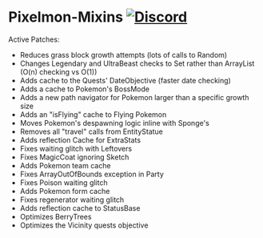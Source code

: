 # Pixelmon-Mixins [![Discord](https://img.shields.io/discord/831966641586831431)](https://discord.gg/7vqgtrjDGw)

Active Patches:
* Reduces grass block growth attempts (lots of calls to Random)
* Changes Legendary and UltraBeast checks to Set rather than ArrayList (O(n) checking vs O(1))
* Adds cache to the Quests' DateObjective (faster date checking)
* Adds a cache to Pokemon's BossMode
* Adds a new path navigator for Pokemon larger than a specific growth size
* Adds an "isFlying" cache to Flying Pokemon
* Moves Pokemon's despawning logic inline with Sponge's
* Removes all "travel" calls from EntityStatue
* Adds reflection Cache for ExtraStats
* Fixes waiting glitch with Leftovers
* Fixes MagicCoat ignoring Sketch
* Adds Pokemon team cache
* Fixes ArrayOutOfBounds exception in Party
* Fixes Poison waiting glitch
* Adds Pokemon form cache
* Fixes regenerator waiting glitch
* Adds reflection cache to StatusBase
* Optimizes BerryTrees
* Optimizes the Vicinity quests objective
